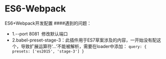 # ES6-Webpack
ES6+Webpack开发配置
####遇到的问题：
* 1.--port 8081  修改默认端口
* 2.babel-preset-stage-3：此插件用于ES7草案涉及的内容，一开始没有配这个，导致扩展运算符‘...’不能被解析，需要在loader中添加：
        ```
          query: {
              presets: ['es2015', 'stage-3']
          }
        ```

